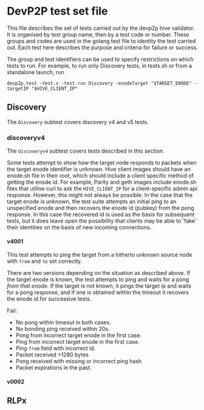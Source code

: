 # DevP2P test set file
This file describes the set of tests carried out by the devp2p hive validator.
It is organised by test group name, then by a test code or number.
These groups and codes are used in the golang test file to identity the test carried out.
Each test here describes the purpose and criteria for failure or success.

The group and test identifiers can be used to specify restrictions on which tests to run. For example, to run only Discovery tests, in tests.sh or from a standalone launch, run 

`devp2p.test -test.v -test.run Discovery -enodeTarget "$TARGET_ENODE" -targetIP "$HIVE_CLIENT_IP"`



## Discovery 
The `Discovery` subtest covers discovery v4 and v5 tests.

### discoveryv4

The `discoveryv4` subtest covers tests described in this section. 

Some tests attempt to show how the target node responds to packets when the target enode identifier is unknown. Hive client images should have an enode.sh file in their root, which should include a client specific method of getting the enode id. For example, Parity and geth images include enode.sh files that utilise curl to ask the `HIVE_CLIENT_IP` for a client-specific admin api response. However, this might not always be possible. In the case that the target enode is unknown, the test suite attempts an initial ping to an unspecified enode and then recovers the enode id (pubkey) from the pong response. In this case the recovered id is used as the basis for subsequent tests, but it does leave open the possibility that clients may be able to 'fake' their identities on the basis of new incoming connections.

#### v4001
This test attempts to ping the target from a hitherto unknown source node with `from` and `to` set correctly.

There are two versions depending on the situation as described above. If the target enode is known, the test attempts to ping and waits for a pong *from that enode.* If the target is not known, it pings the target ip and waits for a pong response, and if one is obtained within the timeout it recovers the enode id for successive tests.

Fail: 
- No pong within timeout in both cases. 
- No bonding ping received within 20s.
- Pong from incorrect target enode in the first case.
- Ping from incorrect target enode in the first case.
- Ping `from` field with incorrect id.
- Packet received >1280 bytes
- Pong received with missing or incorrect ping hash
- Packet expirations in the past.


#### v0002 






## RLPx



